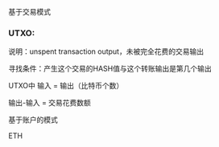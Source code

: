 
基于交易模式
### UTXO:
说明：unspent transaction output，未被完全花费的交易输出

寻找条件：产生这个交易的HASH值与这个转账输出是第几个输出

UTXO中 输入 = 输出（比特币个数）

输出-输入 = 交易花费数额


基于账户的模式

ETH



